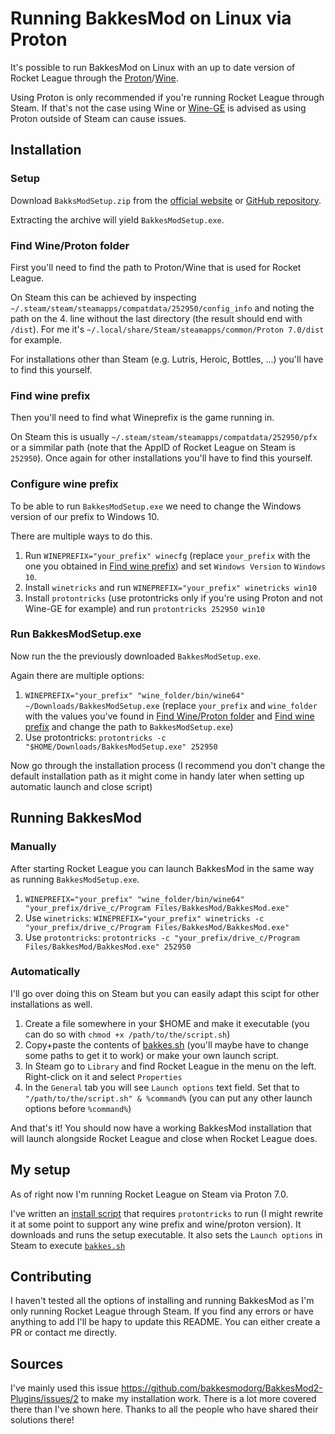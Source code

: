 # Running BakkesMod on Linux via Proton

It's possible to run BakkesMod on Linux with an up to date version of Rocket League through the [Proton](https://github.com/ValveSoftware/Proton/)/[Wine](https://www.winehq.org/).

Using Proton is only recommended if you're running Rocket League through Steam. If that's not the case using Wine or [Wine-GE](https://github.com/GloriousEggroll/wine-ge-custom) is advised as using Proton outside of Steam can cause issues.

## Installation

### Setup
Download `BakksModSetup.zip` from the [official website](https://bakkesmod.com/) or [GitHub repository](https://github.com/bakkesmodorg/BakkesModInjectorCpp/releases).

Extracting the archive will yield `BakkesModSetup.exe`.

### Find Wine/Proton folder

First you'll need to find the path to Proton/Wine that is used for Rocket League. 

On Steam this can be achieved by inspecting `~/.steam/steam/steamapps/compatdata/252950/config_info` and noting the path on the 4. line without the last directory (the result should end with `/dist`). For me it's `~/.local/share/Steam/steamapps/common/Proton 7.0/dist` for example.

For installations other than Steam (e.g. Lutris, Heroic, Bottles, ...) you'll have to find this yourself.

### Find wine prefix

Then you'll need to find what Wineprefix is the game running in.

On Steam this is usually `~/.steam/steam/steamapps/compatdata/252950/pfx` or a simmilar path (note that the AppID of Rocket League on Steam is `252950`). Once again for other installations you'll have to find this yourself.

### Configure wine prefix

To be able to run `BakkesModSetup.exe` we need to change the Windows version of our prefix to Windows 10.

There are multiple ways to do this.
1. Run `WINEPREFIX="your_prefix" winecfg` (replace `your_prefix` with the one you obtained in [Find wine prefix](#find-wine-prefix)) and set `Windows Version` to `Windows 10`. 
2. Install `winetricks` and run `WINEPREFIX="your_prefix" winetricks win10`
3. Install `protontricks` (use protontricks only if you're using Proton and not Wine-GE for example) and run `protontricks 252950 win10`

### Run BakkesModSetup.exe

Now run the the previously downloaded `BakkesModSetup.exe`.

Again there are multiple options:
1. `WINEPREFIX="your_prefix" "wine_folder/bin/wine64" ~/Downloads/BakkesModSetup.exe` (replace `your_prefix` and `wine_folder` with the values you've found in [Find Wine/Proton folder](#find-wineproton-folder) and [Find wine prefix](#find-wine-prefix) and change the path to `BakkesModSetup.exe`)
2. Use protontricks: `protontricks -c "$HOME/Downloads/BakkesModSetup.exe" 252950`

Now go through the installation process (I recommend you don't change the default installation path as it might come in handy later when setting up automatic launch and close script)

## Running BakkesMod

### Manually

After starting Rocket League you can launch BakkesMod in the same way as running `BakkesModSetup.exe`.
1. `WINEPREFIX="your_prefix" "wine_folder/bin/wine64" "your_prefix/drive_c/Program Files/BakkesMod/BakkesMod.exe"`
2. Use `winetricks`: `WINEPREFIX="your_prefix" winetricks -c "your_prefix/drive_c/Program Files/BakkesMod/BakkesMod.exe"`
3. Use `protontricks`: `protontricks -c "your_prefix/drive_c/Program Files/BakkesMod/BakkesMod.exe" 252950`

### Automatically

I'll go over doing this on Steam but you can easily adapt this scipt for other installations as well.

1. Create a file somewhere in your $HOME and make it executable (you can do so with `chmod +x /path/to/the/script.sh`)
2. Copy+paste the contents of [bakkes.sh](./bakkes.sh) (you'll maybe have to change some paths to get it to work) or make your own launch script.
3. In Steam go to `Library` and find Rocket League in the menu on the left. Right-click on it and select `Properties`
4. In the `General` tab you will see `Launch options` text field. Set that to `"/path/to/the/script.sh" & %command%` (you can put any other launch options before `%command%`)

And that's it! You should now have a working BakkesMod installation that will launch alongside Rocket League and close when Rocket League does.

## My setup

As of right now I'm running Rocket League on Steam via Proton 7.0.

I've written an [install script](./install.sh) that requires `protontricks` to run (I might rewrite it at some point to support any wine prefix and wine/proton version). It downloads and runs the setup executable. It also sets the `Launch options` in Steam to execute [`bakkes.sh`](./bakkes.sh)

## Contributing

I haven't tested all the options of installing and running BakkesMod as I'm only running Rocket League through Steam. If you find any errors or have anything to add I'll be hapy to update this README. You can either create a PR or contact me directly.

## Sources

I've mainly used this issue https://github.com/bakkesmodorg/BakkesMod2-Plugins/issues/2 to make my installation work. There is a lot more covered there than I've shown here. Thanks to all the people who have shared their solutions there!
